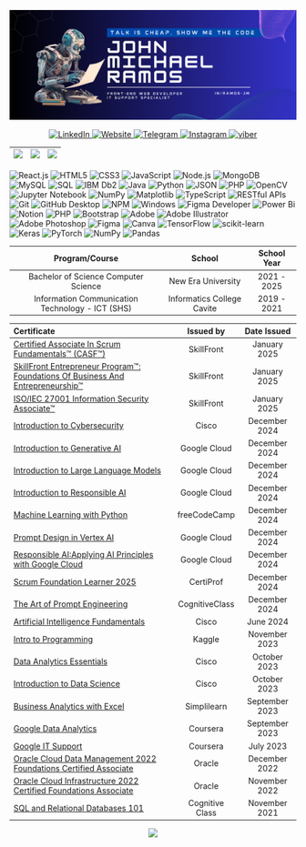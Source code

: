 ![MasterHead](masterheadd.png)
  
  <p align="center">
  <a href="https://www.linkedin.com/in/ramos-jm/">
     <img src="https://img.shields.io/badge/linkedin-%230077B5.svg?style=for-the-badge&logo=linkedin&logoColor=white" alt="LinkedIn">
  </a>
  <a href="mailto: ramosjohnmichael61@gmail.com">
     <img src="https://img.shields.io/badge/Gmail-D14836?style=for-the-badge&logo=gmail&logoColor=white" alt="Website">
  </a>
  <a href="https://t.me/jmramosss">
     <img src="https://img.shields.io/badge/Telegram-2CA5E0?style=for-the-badge&logo=telegram&logoColor=white" alt="Telegram">
  </a>
  <a href="https://www.instagram.com/jm.__.ramos/">
     <img src="https://img.shields.io/badge/Instagram-%23E4405F.svg?style=for-the-badge&logo=Instagram&logoColor=white" alt="Instagram">
  </a>
  <a href="viber://add?number=639954853302">
     <img src="https://img.shields.io/badge/Viber-2CA5E0?style=for-the-badge&logo=viber&logoColor=white" alt="viber">
  </a>
  </p>
  
  
  | ![](https://github-readme-stats.vercel.app/api?username=ramos-jm&theme=dark&hide_border=false&include_all_commits=false&count_private=false) | ![](https://github-readme-streak-stats.herokuapp.com/?user=ramos-jm&theme=dark&hide_border=false) | ![](https://github-readme-stats.vercel.app/api/top-langs/?username=ramos-jm&theme=dark&hide_border=false&include_all_commits=false&count_private=false&layout=compact) |
  | ------------------------------------------------------------------------------------------------------------------------ | -------------------------------------------------------------------------------------------------------------------------- | ------------------------------------------------------------------------------------------------------------------------- |
  
  ![React.js](https://img.shields.io/badge/React.js-61DAFB.svg?style=for-the-badge&logo=React.js&logoColor=white)
  ![HTML5](https://img.shields.io/badge/HTML5-E34F26.svg?style=for-the-badge&logo=HTML5&logoColor=white)
  ![CSS3](https://img.shields.io/badge/css3-%231572B6.svg?style=for-the-badge&logo=css3&logoColor=white) 
  ![JavaScript](https://img.shields.io/badge/JavaScript-F7DF1E.svg?style=for-the-badge&logo=JavaScript&logoColor=black)
  ![Node.js](https://img.shields.io/badge/Node.js-339933.svg?style=for-the-badge&logo=Node.js&logoColor=white)
  ![MongoDB](https://img.shields.io/badge/MongoDB-47A248.svg?style=for-the-badge&logo=MongoDB&logoColor=white)
  ![MySQL](https://img.shields.io/badge/MySQL-4479A1.svg?style=for-the-badge&logo=MySQL&logoColor=white)
  ![SQL](https://img.shields.io/badge/SQL-005F88.svg?style=for-the-badge&logo=SQL&logoColor=white)
  ![IBM Db2](https://img.shields.io/badge/IBM%20Db2-0066B8.svg?style=for-the-badge&logo=IBM%20Db2&logoColor=white)
  ![Java](https://img.shields.io/badge/java-%23ED8B00.svg?style=for-the-badge&logo=openjdk&logoColor=white) 
  ![Python](https://img.shields.io/badge/Python-3776AB.svg?style=for-the-badge&logo=Python&logoColor=white)
  ![JSON](https://img.shields.io/badge/JSON-000000.svg?style=for-the-badge&logo=JSON&logoColor=white)
  ![PHP](https://img.shields.io/badge/PHP-777BB4.svg?style=for-the-badge&logo=PHP&logoColor=white)
  ![OpenCV](https://img.shields.io/badge/OpenCV-5C3D6F.svg?style=for-the-badge&logo=OpenCV&logoColor=white)
  ![Jupyter Notebook](https://img.shields.io/badge/Jupyter%20Notebook-F37626.svg?style=for-the-badge&logo=Jupyter%20Notebook&logoColor=white)
  ![NumPy](https://img.shields.io/badge/NumPy-013243.svg?style=for-the-badge&logo=NumPy&logoColor=white)
  ![Matplotlib](https://img.shields.io/badge/Matplotlib-0076A8.svg?style=for-the-badge&logo=Matplotlib&logoColor=white)
  ![TypeScript](https://img.shields.io/badge/TypeScript-3178C6.svg?style=for-the-badge&logo=TypeScript&logoColor=white)
  ![RESTful APIs](https://img.shields.io/badge/RESTful%20APIs-25A4C4.svg?style=for-the-badge&logo=RESTful%20APIs&logoColor=white)
  ![Git](https://img.shields.io/badge/Git-F05032.svg?style=for-the-badge&logo=Git&logoColor=white)
  ![GitHub Desktop](https://img.shields.io/badge/GitHub%20Desktop-24292F.svg?style=for-the-badge&logo=GitHub%20Desktop&logoColor=white)
  ![NPM](https://img.shields.io/badge/NPM-CB3837.svg?style=for-the-badge&logo=NPM&logoColor=white)
  ![Windows](https://img.shields.io/badge/Windows-0078D4.svg?style=for-the-badge&logo=Windows&logoColor=white)
  ![Figma Developer](https://img.shields.io/badge/Figma%20Developer-FF7262.svg?style=for-the-badge&logo=Figma%20Developer&logoColor=white)
  ![Power Bi](https://img.shields.io/badge/power_bi-F2C811?style=for-the-badge&logo=powerbi&logoColor=black) 
  ![Notion](https://img.shields.io/badge/Notion-%23000000.svg?style=for-the-badge&logo=notion&logoColor=white)
   ![PHP](https://img.shields.io/badge/php-%23777BB4.svg?style=for-the-badge&logo=php&logoColor=white) 
   ![Bootstrap](https://img.shields.io/badge/bootstrap-%238511FA.svg?style=for-the-badge&logo=bootstrap&logoColor=white) 
   ![Adobe](https://img.shields.io/badge/adobe-%23FF0000.svg?style=for-the-badge&logo=adobe&logoColor=white) 
   ![Adobe Illustrator](https://img.shields.io/badge/adobe%20illustrator-%23FF9A00.svg?style=for-the-badge&logo=adobe%20illustrator&logoColor=white) 
   ![Adobe Photoshop](https://img.shields.io/badge/adobe%20photoshop-%2331A8FF.svg?style=for-the-badge&logo=adobe%20photoshop&logoColor=white) 
   ![Figma](https://img.shields.io/badge/figma-%23F24E1E.svg?style=for-the-badge&logo=figma&logoColor=white) 
   ![Canva](https://img.shields.io/badge/Canva-%2300C4CC.svg?style=for-the-badge&logo=Canva&logoColor=white) 
   ![TensorFlow](https://img.shields.io/badge/TensorFlow-%23FF6F00.svg?style=for-the-badge&logo=TensorFlow&logoColor=white) 
   ![scikit-learn](https://img.shields.io/badge/scikit--learn-%23F7931E.svg?style=for-the-badge&logo=scikit-learn&logoColor=white) 
   ![Keras](https://img.shields.io/badge/Keras-%23D00000.svg?style=for-the-badge&logo=Keras&logoColor=white) 
   ![PyTorch](https://img.shields.io/badge/PyTorch-%23EE4C2C.svg?style=for-the-badge&logo=PyTorch&logoColor=white) 
   ![NumPy](https://img.shields.io/badge/numpy-%23013243.svg?style=for-the-badge&logo=numpy&logoColor=white) 
   ![Pandas](https://img.shields.io/badge/pandas-%23150458.svg?style=for-the-badge&logo=pandas&logoColor=white) 
  
  
  <div align="center">
  
  | Program/Course | School | School Year |
  | :-------------: | :-----: | :-----------: |
  | Bachelor of Science Computer Science | New Era University | 2021 - 2025 |
  | Information Communication Technology - ICT  (SHS) | Informatics College Cavite | 2019 - 2021 |
  
  </div>
  
  <div align="center">
  
  | Certificate | Issued by | Date Issued |
  | :------------- | :-----: | :-----------: |
  | <a href="https://www.skillfront.com/Badges/94594486533691">Certified Associate In Scrum Fundamentals™ (CASF™)</a> | SkillFront | January 2025 |
  | <a href="https://www.skillfront.com/Badges/08994506637121">SkillFront Entrepreneur Program™: Foundations Of Business And Entrepreneurship™</a> | SkillFront | January 2025 |
  | <a href="https://www.skillfront.com/Badges/66003678154945">ISO/IEC 27001 Information Security Associate™</a> | SkillFront | January 2025 |
  | <a href="https://www.credly.com/badges/44db0f5e-47cb-4a4f-8017-1fe78f25156e/linked_in_profile">Introduction to Cybersecurity</a> | Cisco | December 2024 |
  | <a href="https://www.cloudskillsboost.google/public_profiles/998cc779-20c9-4169-9de8-78d6ef367339/badges/13136766?utm_medium=social&utm_source=linkedin&utm_campaign=ql-social-share">Introduction to Generative AI</a> | Google Cloud | December 2024 |
  | <a href="https://www.cloudskillsboost.google/public_profiles/998cc779-20c9-4169-9de8-78d6ef367339/badges/13136830?utm_medium=social&utm_source=linkedin&utm_campaign=ql-social-share">Introduction to Large Language Models</a> | Google Cloud | December 2024 |
  | <a href="https://www.cloudskillsboost.google/public_profiles/998cc779-20c9-4169-9de8-78d6ef367339/badges/13136862?utm_medium=social&utm_source=linkedin&utm_campaign=ql-social-share">Introduction to Responsible AI</a> | Google Cloud | December 2024 |
  | <a href="https://www.freecodecamp.org/certification/JohnMichaelRamos/machine-learning-with-python-v7">Machine Learning with Python</a> | freeCodeCamp | December 2024 |
  | <a href="https://www.credly.com/badges/afcdab5b-cce7-484a-a1e7-543a9f51120a/linked_in_profile">Prompt Design in Vertex AI</a> | Google Cloud | December 2024 |
  | <a href="https://www.cloudskillsboost.google/public_profiles/998cc779-20c9-4169-9de8-78d6ef367339/badges/13136892?utm_medium=social&utm_source=linkedin&utm_campaign=ql-social-share">Responsible AI:Applying AI Principles with Google Cloud</a> | Google Cloud | December 2024 |
  | <a href="https://www.credly.com/badges/c974486e-c681-4f60-a057-2792a0a94718/linked_in_profile">Scrum Foundation Learner 2025</a> | CertiProf | December 2024 |
  | <a href="https://courses.cognitiveclass.ai/certificates/b846777953f84ae38e8d6905fb51f7af">The Art of Prompt Engineering</a> | CognitiveClass | December 2024 |
  | <a href="https://www.credly.com/badges/c95b2e72-b89c-4f8b-a5a9-6fb76e75cacd/linked_in_profile">Artificial Intelligence Fundamentals</a> | Cisco | June 2024 |
  | <a href="https://www.kaggle.com/learn/certification/johnmichaelcramos/intro-to-programming">Intro to Programming</a> | Kaggle | November 2023 |
  | <a href="https://www.credly.com/badges/4f6b5a21-71b6-4c6b-a90d-3c4a1bb2f12d/public_url">Data Analytics Essentials</a> | Cisco | October 2023 |
  | <a href="https://www.credly.com/badges/160392a2-82fb-413d-9815-20ca7cf229a4/public_url">Introduction to Data Science</a> | Cisco | October 2023 |
  | <a href="https://www.simplilearn.com/skillup-certificate-landing?token=eyJjb3Vyc2VfaWQiOiI2NjQiLCJjZXJ0aWZpY2F0ZV91cmwiOiJodHRwczpcL1wvY2VydGlmaWNhdGVzLnNpbXBsaWNkbi5uZXRcL3NoYXJlXC90aHVtYl80NDk4Nzk2XzE2OTQwODQyODAucG5nIiwidXNlcm5hbWUiOiJKb2huIE1pY2hhZWwgQy4gUmFtb3MifQ%3D%3D&utm_source=shared-certificate&utm_medium=lms&utm_campaign=shared-certificate-promotion&referrer=https%3A%2F%2Flms.simplilearn.com%2Fcourses%2F2738%2FBusiness-Analytics-with-Excel%2Fcertificate%2Fdownload-skillup&%24web_only=true">Business Analytics with Excel</a> | Simplilearn | September 2023 |
  | <a href="https://www.coursera.org/account/accomplishments/professional-cert/ZXDWS35PQK5B">Google Data Analytics</a> | Coursera | September 2023 |
  | <a href="https://www.coursera.org/account/accomplishments/professional-cert/ZD5ES2AAEPU9?utm_source=link&utm_medium=certificate&utm_content=cert_image&utm_campaign=sharing_cta&utm_product=prof">Google IT Support</a> | Coursera | July 2023 |
  | <a href="https://catalog-education.oracle.com/ords/certview/sharebadge?id=AC1CD7BC2ED20729F7D84529E2B0BAC70DB621ACDFF462E865762514F5413C61">Oracle Cloud Data Management 2022 Foundations Certified Associate</a> | Oracle | December 2022 |
  | <a href="https://catalog-education.oracle.com/ords/certview/sharebadge?id=F6A182158601C0E6B51634753573338AB42AFE13A9267A2083870BFF9C6EE0BC">Oracle Cloud Infrastructure 2022 Certified Foundations Associate</a> | Oracle | November 2022 |
  | <a href="https://courses.cognitiveclass.ai/certificates/7a03a7f366b04c4ba9216095b4f34ef3">SQL and Relational Databases 101</a> | Cognitive Class | November 2021 |
  
  ![](https://github-profile-trophy.vercel.app/?username=ramos-jm&theme=radical&no-frame=true&no-bg=false&margin-w=4)
  
  </div>
